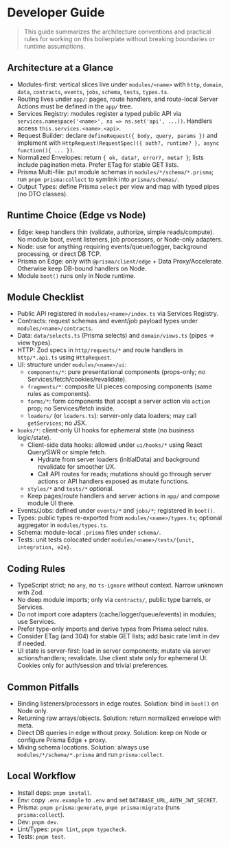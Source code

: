 # Developer Guide

> This guide summarizes the architecture conventions and practical rules for working on this boilerplate without breaking boundaries or runtime assumptions.

## Architecture at a Glance

- Modules-first: vertical slices live under `modules/<name>` with `http`, `domain`, `data`, `contracts`, `events`, `jobs`, `schema`, `tests`, `types.ts`.
- Routing lives under `app/`: pages, route handlers, and route-local Server Actions must be defined in the `app/` tree.
- Services Registry: modules register a typed public API via `services.namespace('<name>', ns => ns.set('api', ...))`. Handlers access `this.services.<name>.<api>`.
- Request Builder: declare `defineRequest({ body, query, params })` and implement with `HttpRequest(RequestSpec)({ auth?, runtime? }, async function(){ ... })`.
- Normalized Envelopes: return `{ ok, data?, error?, meta? }`; lists include pagination meta. Prefer ETag for stable GET lists.
- Prisma Multi-file: put module schemas in `modules/*/schema/*.prisma`; run `pnpm prisma:collect` to symlink into `prisma/schemas/`.
- Output Types: define Prisma `select` per view and map with typed pipes (no DTO classes).

## Runtime Choice (Edge vs Node)

- Edge: keep handlers thin (validate, authorize, simple reads/compute). No module boot, event listeners, job processors, or Node-only adapters.
- Node: use for anything requiring events/queue/logger, background processing, or direct DB TCP.
- Prisma on Edge: only with `@prisma/client/edge` + Data Proxy/Accelerate. Otherwise keep DB-bound handlers on Node.
- Module `boot()` runs only in Node runtime.

## Module Checklist

- Public API registered in `modules/<name>/index.ts` via Services Registry.
- Contracts: request schemas and event/job payload types under `modules/<name>/contracts`.
- Data: `data/selects.ts` (Prisma selects) and `domain/views.ts` (pipes → view types).
- HTTP: Zod specs in `http/requests/*` and route handlers in `http/*.api.ts` using `HttpRequest`.
- UI: structure under `modules/<name>/ui`:
  - `components/*`: pure presentational components (props-only; no Services/fetch/cookies/revalidate).
  - `fragments/*`: composite UI pieces composing components (same rules as components).
  - `forms/*`: form components that accept a server action via `action` prop; no Services/fetch inside.
  - `loaders/` (or `loaders.ts`): server-only data loaders; may call `getServices`; no JSX.
- `hooks/*`: client-only UI hooks for ephemeral state (no business logic/state).
  - Client-side data hooks: allowed under `ui/hooks/*` using React Query/SWR or simple fetch.
    - Hydrate from server loaders (initialData) and background revalidate for smoother UX.
    - Call API routes for reads; mutations should go through server actions or API handlers exposed as mutate functions.
  - `styles/*` and `tests/*` optional.
  - Keep pages/route handlers and server actions in `app/` and compose module UI there.
- Events/Jobs: defined under `events/*` and `jobs/*`; registered in `boot()`.
- Types: public types re-exported from `modules/<name>/types.ts`; optional aggregator in `modules/types.ts`.
- Schema: module-local `.prisma` files under `schema/`.
- Tests: unit tests colocated under `modules/<name>/tests/{unit, integration, e2e}`.

## Coding Rules

- TypeScript strict; no `any`, no `ts-ignore` without context. Narrow unknown with Zod.
- No deep module imports; only via `contracts/`, public type barrels, or Services.
- Do not import core adapters (cache/logger/queue/events) in modules; use Services.
- Prefer type-only imports and derive types from Prisma select rules.
- Consider ETag (and 304) for stable GET lists; add basic rate limit in dev if needed.
- UI state is server-first: load in server components; mutate via server actions/handlers; revalidate. Use client state only for ephemeral UI. Cookies only for auth/session and trivial preferences.

## Common Pitfalls

- Binding listeners/processors in edge routes. Solution: bind in `boot()` on Node only.
- Returning raw arrays/objects. Solution: return normalized envelope with meta.
- Direct DB queries in edge without proxy. Solution: keep on Node or configure Prisma Edge + proxy.
- Mixing schema locations. Solution: always use `modules/*/schema/*.prisma` and run `prisma:collect`.

## Local Workflow

- Install deps: `pnpm install`.
- Env: copy `.env.example` to `.env` and set `DATABASE_URL`, `AUTH_JWT_SECRET`.
- Prisma: `pnpm prisma:generate`, `pnpm prisma:migrate` (runs `prisma:collect`).
- Dev: `pnpm dev`.
- Lint/Types: `pnpm lint`, `pnpm typecheck`.
- Tests: `pnpm test`.
